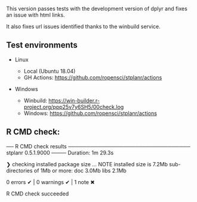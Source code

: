 This version passes tests with the development version of dplyr and fixes an issue with html links.

It also fixes url issues identified thanks to the winbuild service.

## Test environments

* Linux
  - Local (Ubuntu 18.04) 
  - GH Actions: https://github.com/ropensci/stplanr/actions

* Windows
  - Winbuild: https://win-builder.r-project.org/ppp25v7y6SH5/00check.log
  - Windows: https://github.com/ropensci/stplanr/actions 

## R CMD check:

── R CMD check results ───────────────────────────────── stplanr 0.5.1.9000 ────
Duration: 1m 29.3s

❯ checking installed package size ... NOTE
    installed size is  7.2Mb
    sub-directories of 1Mb or more:
      doc    3.0Mb
      libs   2.1Mb

0 errors ✔ | 0 warnings ✔ | 1 note ✖

R CMD check succeeded